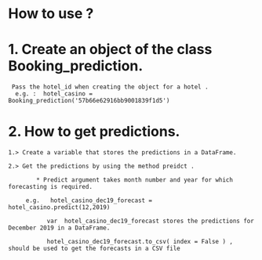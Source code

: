 # How to use ?

# 1. Create an object of the class Booking_prediction.
    
     Pass the hotel_id when creating the object for a hotel .
      e.g. :  hotel_casino = Booking_prediction('57b66e62916bb9001839f1d5')
    
# 2. How to get predictions. 
    1.> Create a variable that stores the predictions in a DataFrame.
    
    2.> Get the predictions by using the method preidct . 
            
            * Predict argument takes month number and year for which forecasting is required.
         
         e.g.   hotel_casino_dec19_forecast =  hotel_casino.predict(12,2019)
               
               var  hotel_casino_dec19_forecast stores the predictions for December 2019 in a DataFrame.
               
               hotel_casino_dec19_forecast.to_csv( index = False ) , should be used to get the forecasts in a CSV file
